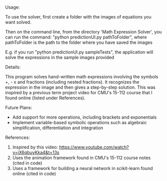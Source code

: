 Usage:

To use the solver, first create a folder with the images of equations you want solved. 

Then on the command line, from the directory 'Math Expression Solver', you can run the command: 
"python predictionUI.py pathToFolder", where pathToFolder is the path to the folder where you have saved the images

E.g. if you run "python predictionUI.py sampleTests", the application will solve the expressions in the sample images provided

Details:

This program solves hand-written math expressions involving the symbols +, - x and fractions (including nested fractions). It recognizes the expression in the image and then gives a step-by-step solution. This was inspired by a previous term project video for CMU's 15-112 course that I found online (listed under References).

Future Plans:

- Add support for more operations, including brackets and exponentials
- Implement variable-based symbolic operations such as algebraic simplification, differentiation and integration

References:
1. Inspired by this video: https://www.youtube.com/watch?v=iX6qbuyKka4&t=13s
2. Uses the animation framework found in CMU's 15-112 course notes (cited in code)
3. Uses a framework for building a neural network in scikit-learn found online (cited in code)
